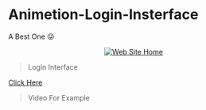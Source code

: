 # Animetion-Login-Insterface
A Best One 😜


<p align="center"> <a href="https://t.me/ImRishmika"><img src="https://telegra.ph/file/108193b5d2fb3276229d8.png"alt="Web Site Home"/></a></p>

> Login Interface

[Click Here](https://telegra.ph/file/a20ec1e2caa367300e2cb.mp4)

> Video For Example
